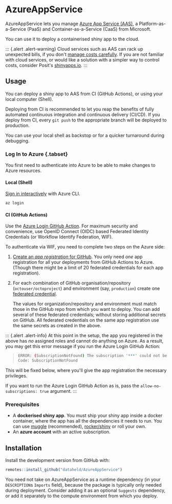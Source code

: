 # AzureAppService

AzureAppService lets you manage [Azure App Service (AAS)](https://azure.microsoft.com/en-us/services/app-service/), a Platform-as-a-Service (PaaS) and Container-as-a-Service (CaaS) from Microsoft.

You can use it to deploy a containerised shiny app to the cloud.

::: {.alert .alert-warning}
Cloud services such as AAS can rack up unexpected bills,
if you don't
[manage costs carefully](https://learn.microsoft.com/en-us/azure/cost-management-billing/).
If you are not familiar with cloud services,
or would like a solution with a simpler way to control costs,
consider Posit's [shinyapps.io](https://www.shinyapps.io).
:::

## Usage

You can deploy a shiny app to AAS from CI (GitHub Actions),
or using your local computer (Shell).

Deploying from CI is recommended to let you reap the benefits of fully
automated continuous integration and continuous delivery (CI/CD).
If you deploy from CI, every `git push` to the appropriate branch
will be deployed to production.

You can use your local shell as backstop or
for a quicker turnaround during debugging.

### Log In to Azure {.tabset}

You first need to authenticate into Azure to be able to make changes to Azure resources.


#### Local (Shell)

[Sign in interactively](https://learn.microsoft.com/en-us/cli/azure/authenticate-azure-cli)
with Azure CLI.

```sh
az login
```

#### CI (GitHub Actions)

Use the [Azure Login GitHub Action](https://github.com/marketplace/actions/azure-login).
For maximum security and convenience,
use OpenID Connect (OIDC) based Federated Identity Credentials
(or Workflow Identify Federation, WIF).

To authenticate via WIF, you need to complete two steps on the Azure side:

1. [Create an *app registration* for GitHub](https://learn.microsoft.com/en-us/azure/active-directory/workload-identities/workload-identity-federation-create-trust-user-assigned-managed-identity?pivots=identity-wif-mi-methods-azp).
    You only need *one* app registration for all your deployments from GitHub Actions to Azure.
    (Though there might be a limit of 20 federated credentials for each app registration).
1. For each combination of GitHub organisation/repository (`octouser/octoproject`) and environment (say, `production`) create one [federated credential](https://learn.microsoft.com/en-us/azure/active-directory/workload-identities/workload-identity-federation-create-trust-user-assigned-managed-identity?pivots=identity-wif-mi-methods-azp).

    The values for organization/repository and environment
    must match those in the GitHub repo from which you want to deploy.
    You can add several of these federated credentials;
    without storing additional secrets on GitHub.
    All federated credentials on the same app registration
    use the same secrets as created in the above.

::: {.alert .alert-info}
At this point in the setup,
the app you registered in the above has *no* assigned roles
and cannot do anything on Azure.
As a result,
you may get this error message if you run the Azure Login GitHub Action:

> ```sh
> ERROR: (SubscriptionNotFound) The subscription '***' could not be found.`
> Code: SubscriptionNotFound
> ```

This will be fixed below,
where you'll give the app registration the necessary privileges.

If you want to run the Azure Login GitHub Action as is,
pass the `allow-no-subscriptions: true` argument.
:::

### Prerequisites

- A **dockerised shiny app**.
    You must ship your shiny app inside a docker container,
    where the app has all the dependencies it needs to run.
    You can use [muggle](https://maxheld.de/muggle/) (recommended),
    [rocker/shiny](https://hub.docker.com/r/rocker/shiny)
    or roll your own.
- An **azure account** with an active subscription.

## Installation

Install the development version from GitHub with:

```r
remotes::install_github("dataheld/AzureAppService")
```

You need not take on AzureAppService as a runtime dependency (in your `DESCRIPTION`s `Imports` field), because the package is typically only needed during deployment.
Consider adding it as an optional `Suggests` dependency, or add it separately to the compute environment from which you deploy.
